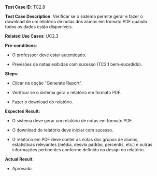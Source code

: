 **Test Case ID**: TC2.8

**Test Case Description**: Verificar se o sistema permite gerar e fazer o download de um relatório de notas dos alunos em formato PDF quando todos os dados estão disponíveis.

**Related Use Cases**: UC2.3

**Pre-conditions**:

- O professsor deve estar autenticado.

- Previsões de notas exibidas com sucesso (TC2.1 bem-sucedido).

**Steps**:

- Clicar na opção "Generate Report".

- Verificar se o sistema gera o relatório em formato PDF.

- Fazer o download do relatório.

**Expected Result:**

- O sistema deve gerar um relatório de notas em formato PDF.

- O download do relatório deve iniciar com sucesso.

- O relatório em PDF deve conter as notas dos grupos de alunos, estatísticas relevantes (média, desvio padrão, percentis, etc.) e outras informações pertinentes conforme definido no design do relatório.

**Actual Result**:

- Aprovado.